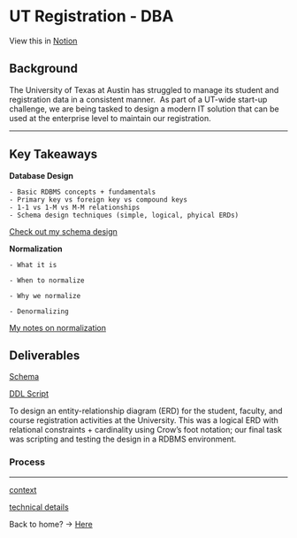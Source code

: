 # UT Registration - DBA

View this in [Notion](https://www.notion.so/animesh-s/UT-Registration-DBA-5cfe34cda55440e7ad038dff04ec2e73)

## Background

The University of Texas at Austin has struggled to manage its student and registration data in a consistent manner.  As part of a UT-wide start-up challenge, we are being tasked to design a modern IT solution that can be used at the enterprise level to maintain our registration.

---
## Key Takeaways ##

**Database Design**

    - Basic RDBMS concepts + fundamentals
    - Primary key vs foreign key vs compound keys
    - 1-1 vs 1-M vs M-M relationships
    - Schema design techniques (simple, logical, phyical ERDs)

[Check out my schema design](https://s3.us-west-2.amazonaws.com/secure.notion-static.com/a141acf5-ebaa-4f89-aee9-8f985bf625a7/schema.png?X-Amz-Algorithm=AWS4-HMAC-SHA256&X-Amz-Content-Sha256=UNSIGNED-PAYLOAD&X-Amz-Credential=AKIAT73L2G45EIPT3X45%2F20221203%2Fus-west-2%2Fs3%2Faws4_request&X-Amz-Date=20221203T082225Z&X-Amz-Expires=86400&X-Amz-Signature=95abb7926f57148dc9995de9bc240dbeb35e26479958bcb2c0f3e262849d1cd0&X-Amz-SignedHeaders=host&response-content-disposition=filename%3D%22schema.png%22&x-id=GetObject)

**Normalization**
    
    - What it is

    - When to normalize

    - Why we normalize

    - Denormalizing
[My notes on normalization](https://animesh-s.notion.site/Normalization-8834c653bf4740d498e65634c3977a59)
## **Deliverables**

[Schema](https://animesh-s.notion.site/UT-Registration-DBA-5cfe34cda55440e7ad038dff04ec2e73)

[DDL Script](https://animesh-s.notion.site/UT-Registration-DBA-5cfe34cda55440e7ad038dff04ec2e73)

To design an entity-relationship diagram (ERD) for the student, faculty, and course registration activities at the University. This was a logical ERD with relational constraints + cardinality using Crow’s foot notation; our final task was scripting and testing the design in a RDBMS environment.

### **Process**

---

[context](UT%20Registration%20-%20DBA%205cfe34cda55440e7ad038dff04ec2e73/context%20206690d18cd44efe8d105ca084e57cb7.md)

[technical details](UT%20Registration%20-%20DBA%205cfe34cda55440e7ad038dff04ec2e73/technical%20details%20db932229621e4182a7e36c9c1dce6fc2.md)

Back to home? → [Here](https://www.notion.so/Home-6e039e82df07463ba571706af395c9e7)
